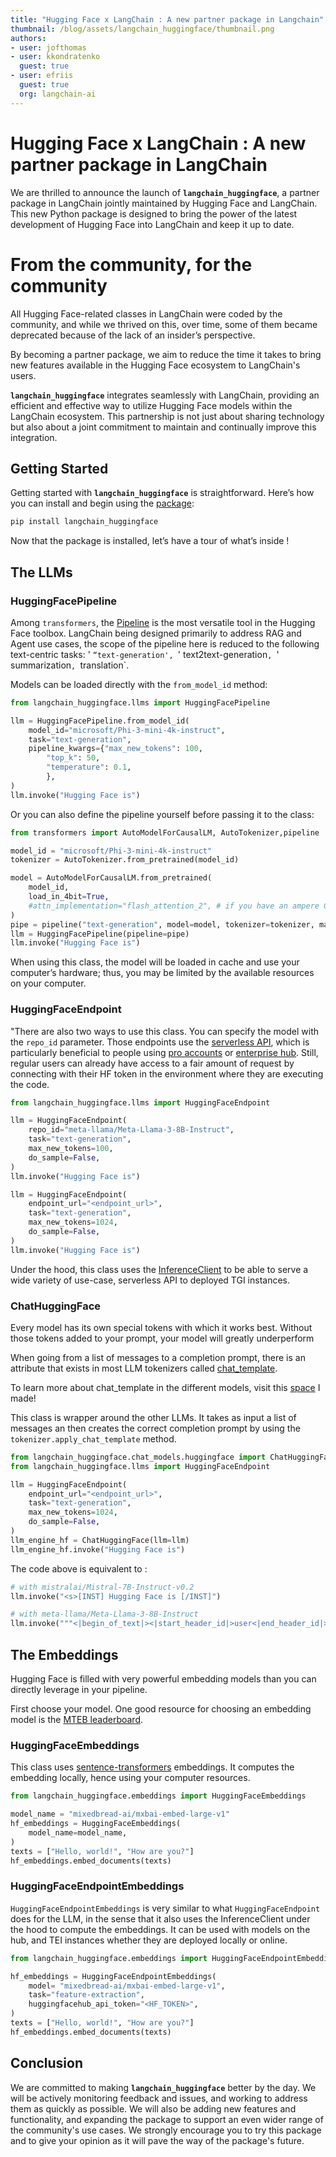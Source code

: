 ```yaml
---
title: "Hugging Face x LangChain : A new partner package in Langchain" 
thumbnail: /blog/assets/langchain_huggingface/thumbnail.png
authors:
- user: jofthomas
- user: kkondratenko
  guest: true
- user: efriis
  guest: true
  org: langchain-ai
---
```

# Hugging Face x LangChain : A new partner package in LangChain

We are thrilled to announce the launch of **`langchain_huggingface`**, a partner package in LangChain jointly maintained by Hugging Face and LangChain. This new Python package is designed to bring the power of the latest development of Hugging Face into LangChain and keep it up to date. 

# From the community, for the community

All Hugging Face-related classes in LangChain were coded by the community, and while we thrived on this, over time, some of them became deprecated because of the lack of an insider’s perspective.

By becoming a partner package, we aim to reduce the time it takes to bring new features available in the Hugging Face ecosystem to LangChain's users.

**`langchain_huggingface`** integrates seamlessly with LangChain, providing an efficient and effective way to utilize Hugging Face models within the LangChain ecosystem. This partnership is not just about sharing technology but also about a joint commitment to maintain and continually improve this integration.

## **Getting Started**

Getting started with **`langchain_huggingface`** is straightforward. Here’s how you can install and begin using the [package](https://github.com/langchain-ai/langchain/tree/master/libs/partners/huggingface):

```python
pip install langchain_huggingface
```

Now that the package is installed, let’s have a tour of what’s inside !

## The LLMs

### HuggingFacePipeline
Among `transformers`, the [Pipeline](https://huggingface.co/docs/transformers/main_classes/pipelines) is the most versatile tool in the Hugging Face toolbox. LangChain being designed primarily to address RAG and Agent use cases, the scope of the pipeline here is reduced to the following text-centric tasks: ' `“text-generation', `' text2text-generation`, `' summarization`, `translation`.

Models can be loaded directly with the `from_model_id` method:

```python
from langchain_huggingface.llms import HuggingFacePipeline

llm = HuggingFacePipeline.from_model_id(
    model_id="microsoft/Phi-3-mini-4k-instruct",
    task="text-generation",
    pipeline_kwargs={"max_new_tokens": 100,
        "top_k": 50,
        "temperature": 0.1,
        },
)
llm.invoke("Hugging Face is")
```

Or you can also define the pipeline yourself before passing it to the class:

```python
from transformers import AutoModelForCausalLM, AutoTokenizer,pipeline

model_id = "microsoft/Phi-3-mini-4k-instruct"
tokenizer = AutoTokenizer.from_pretrained(model_id)

model = AutoModelForCausalLM.from_pretrained(
    model_id,
    load_in_4bit=True,
    #attn_implementation="flash_attention_2", # if you have an ampere GPU
)
pipe = pipeline("text-generation", model=model, tokenizer=tokenizer, max_new_tokens=100, top_k=50, temperature=0.1)
llm = HuggingFacePipeline(pipeline=pipe)
llm.invoke("Hugging Face is")
```

When using this class, the model will be loaded in cache and use your computer’s hardware; thus, you may be limited by the available resources on your computer.

### HuggingFaceEndpoint
 "There are also two ways to use this class. You can specify the model with the `repo_id` parameter. Those endpoints use the [serverless API](https://huggingface.co/inference-api/serverless), which is particularly beneficial to people using [pro accounts](https://huggingface.co/subscribe/pro) or [enterprise hub](https://huggingface.co/enterprise). Still, regular users can already have access to a fair amount of request by connecting with their HF token in the environment where they are executing the code.
 
```python
from langchain_huggingface.llms import HuggingFaceEndpoint

llm = HuggingFaceEndpoint(
    repo_id="meta-llama/Meta-Llama-3-8B-Instruct",
    task="text-generation",
    max_new_tokens=100,
    do_sample=False,
)
llm.invoke("Hugging Face is")
```

```python
llm = HuggingFaceEndpoint(
    endpoint_url="<endpoint_url>",
    task="text-generation",
    max_new_tokens=1024,
    do_sample=False,
)
llm.invoke("Hugging Face is")
```

Under the hood, this class uses the [InferenceClient](https://huggingface.co/docs/huggingface_hub/en/package_reference/inference_client) to be able to serve a wide variety of use-case, serverless API to deployed TGI instances.

### ChatHuggingFace

Every model has its own special tokens with which it works best. Without those tokens added to your prompt, your model will greatly underperform

When going from a list of messages to a completion prompt, there is an attribute that exists in most LLM tokenizers called [chat_template](https://huggingface.co/docs/transformers/chat_templating).

To learn more about chat_template in the different models, visit this [space](https://huggingface.co/spaces/Jofthomas/Chat_template_viewer) I made!

This class is wrapper around the other LLMs. It takes as input a list of messages an then creates the correct completion prompt by using the `tokenizer.apply_chat_template` method.

```python
from langchain_huggingface.chat_models.huggingface import ChatHuggingFace
from langchain_huggingface.llms import HuggingFaceEndpoint

llm = HuggingFaceEndpoint(
    endpoint_url="<endpoint_url>",
    task="text-generation",
    max_new_tokens=1024,
    do_sample=False,
)
llm_engine_hf = ChatHuggingFace(llm=llm)
llm_engine_hf.invoke("Hugging Face is")
```

The code above is equivalent to :

```python
# with mistralai/Mistral-7B-Instruct-v0.2
llm.invoke("<s>[INST] Hugging Face is [/INST]")

# with meta-llama/Meta-Llama-3-8B-Instruct
llm.invoke("""<|begin_of_text|><|start_header_id|>user<|end_header_id|>Hugging Face is<|eot_id|><|start_header_id|>assistant<|end_header_id|>""")
```

## The Embeddings

Hugging Face is filled with very powerful embedding models than you can directly leverage in your pipeline.

First choose your model. One good resource for choosing an embedding model is the [MTEB leaderboard](https://huggingface.co/spaces/mteb/leaderboard).

### HuggingFaceEmbeddings

This class uses [sentence-transformers](https://sbert.net/) embeddings. It computes the embedding locally, hence using your computer resources.

```python
from langchain_huggingface.embeddings import HuggingFaceEmbeddings

model_name = "mixedbread-ai/mxbai-embed-large-v1"
hf_embeddings = HuggingFaceEmbeddings(
    model_name=model_name,
)
texts = ["Hello, world!", "How are you?"]
hf_embeddings.embed_documents(texts)
```

### HuggingFaceEndpointEmbeddings

`HuggingFaceEndpointEmbeddings` is very similar to what `HuggingFaceEndpoint`  does for the LLM,  in the sense that it also uses the InferenceClient under the hood to compute the embeddings.
It can be used with models on the hub, and TEI instances whether they are deployed locally or online. 

```python
from langchain_huggingface.embeddings import HuggingFaceEndpointEmbeddings

hf_embeddings = HuggingFaceEndpointEmbeddings(
    model= "mixedbread-ai/mxbai-embed-large-v1",
    task="feature-extraction",
    huggingfacehub_api_token="<HF_TOKEN>",
)
texts = ["Hello, world!", "How are you?"]
hf_embeddings.embed_documents(texts)
```

## Conclusion

We are committed to making **`langchain_huggingface`** better by the day. We will be actively monitoring feedback and issues, and working to address them as quickly as possible. We will also be adding new features and functionality, and expanding the package to support an even wider range of the community's use cases. We strongly encourage you to try this package and to give your opinion as it will pave the way of the package's future.
